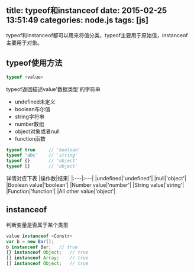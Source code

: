 title: typeof和instanceof
date: 2015-02-25 13:51:49
categories: node.js 
tags: [js]
---
typeof和instanceof都可以用来将值分类，typeof主要用于原始值，instanceof主要用于对象。
<!--more-->
## typeof使用方法
```js
typeof <value>
```
typeof返回描述value'数据类型'的字符串
- undefined未定义
- boolean布尔值
- string字符串
- number数组 
- object对象或者null
- function函数
```js
typeof true 	// 'boolean'
typeof 'abc'	// 'string'
typeof {}		// 'object'
typeof []		// 'object'
```
详情对应下表
|操作数|结果|
|:---|:---|
|undefined|'undefined'|
|null|'object'|
|Boolean value|'boolean'|
|Number value|'number'|
|String value|'string'|
|Function|'function'|
|All other value|'object'|
## instanceof
判断变量是否属于某个类型
```js
value instanceof <Constr>
var b = new Bar();
b instanceof Bar;	// true
{} instanceof Object;	// true
[] instanceof Array;	// true
[] instanceof Object;	// true
```
